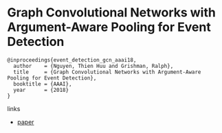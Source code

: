# Graph Convolutional Networks with Argument-Aware Pooling for Event Detection

```
@inproceedings{event_detection_gcn_aaai18,
  author    = {Nguyen, Thien Huu and Grishman, Ralph},
  title     = {Graph Convolutional Networks with Argument-Aware Pooling for Event Detection},
  booktitle = {AAAI},
  year      = {2018}
}
```

links
- [paper](https://ix.cs.uoregon.edu/~thien/pubs/graphConv.pdf)

